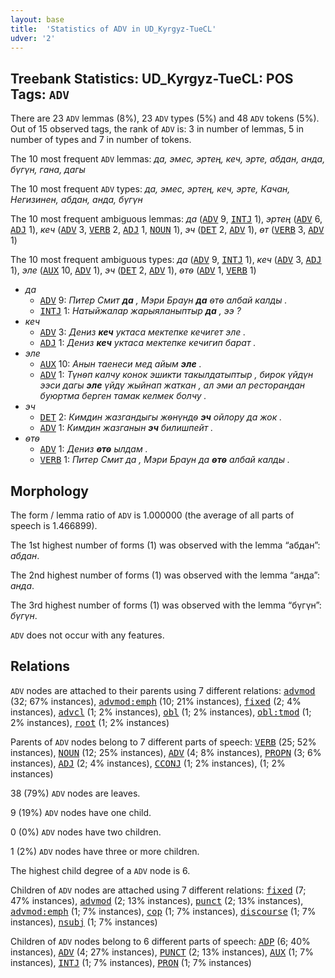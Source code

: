 ```yaml
---
layout: base
title:  'Statistics of ADV in UD_Kyrgyz-TueCL'
udver: '2'
---
```


## Treebank Statistics: UD_Kyrgyz-TueCL: POS Tags: `ADV`

There are 23 `ADV` lemmas (8%), 23 `ADV` types (5%) and 48 `ADV` tokens (5%).
Out of 15 observed tags, the rank of `ADV` is: 3 in number of lemmas, 5 in number of types and 7 in number of tokens.

The 10 most frequent `ADV` lemmas: <em>да, эмес, эртең, кеч, эрте, абдан, анда, бүгүн, гана, дагы</em>

The 10 most frequent `ADV` types:  <em>да, эмес, эртең, кеч, эрте, Качан, Негизинен, абдан, анда, бүгүн</em>

The 10 most frequent ambiguous lemmas: <em>да</em> (<tt><a href="ky_tuecl-pos-ADV.html">ADV</a></tt> 9, <tt><a href="ky_tuecl-pos-INTJ.html">INTJ</a></tt> 1), <em>эртең</em> (<tt><a href="ky_tuecl-pos-ADV.html">ADV</a></tt> 6, <tt><a href="ky_tuecl-pos-ADJ.html">ADJ</a></tt> 1), <em>кеч</em> (<tt><a href="ky_tuecl-pos-ADV.html">ADV</a></tt> 3, <tt><a href="ky_tuecl-pos-VERB.html">VERB</a></tt> 2, <tt><a href="ky_tuecl-pos-ADJ.html">ADJ</a></tt> 1, <tt><a href="ky_tuecl-pos-NOUN.html">NOUN</a></tt> 1), <em>эч</em> (<tt><a href="ky_tuecl-pos-DET.html">DET</a></tt> 2, <tt><a href="ky_tuecl-pos-ADV.html">ADV</a></tt> 1), <em>ѳт</em> (<tt><a href="ky_tuecl-pos-VERB.html">VERB</a></tt> 3, <tt><a href="ky_tuecl-pos-ADV.html">ADV</a></tt> 1)

The 10 most frequent ambiguous types:  <em>да</em> (<tt><a href="ky_tuecl-pos-ADV.html">ADV</a></tt> 9, <tt><a href="ky_tuecl-pos-INTJ.html">INTJ</a></tt> 1), <em>кеч</em> (<tt><a href="ky_tuecl-pos-ADV.html">ADV</a></tt> 3, <tt><a href="ky_tuecl-pos-ADJ.html">ADJ</a></tt> 1), <em>эле</em> (<tt><a href="ky_tuecl-pos-AUX.html">AUX</a></tt> 10, <tt><a href="ky_tuecl-pos-ADV.html">ADV</a></tt> 1), <em>эч</em> (<tt><a href="ky_tuecl-pos-DET.html">DET</a></tt> 2, <tt><a href="ky_tuecl-pos-ADV.html">ADV</a></tt> 1), <em>ѳтѳ</em> (<tt><a href="ky_tuecl-pos-ADV.html">ADV</a></tt> 1, <tt><a href="ky_tuecl-pos-VERB.html">VERB</a></tt> 1)


* <em>да</em>
  * <tt><a href="ky_tuecl-pos-ADV.html">ADV</a></tt> 9: <em>Питер Смит <b>да</b> , Мэри Браун <b>да</b> ѳтѳ албай калды .</em>
  * <tt><a href="ky_tuecl-pos-INTJ.html">INTJ</a></tt> 1: <em>Натыйжалар жарыяланыптыр <b>да</b> , ээ ?</em>
* <em>кеч</em>
  * <tt><a href="ky_tuecl-pos-ADV.html">ADV</a></tt> 3: <em>Дениз <b>кеч</b> уктаса мектепке кечигет эле .</em>
  * <tt><a href="ky_tuecl-pos-ADJ.html">ADJ</a></tt> 1: <em>Дениз <b>кеч</b> уктаса мектепке кечигип барат .</em>
* <em>эле</em>
  * <tt><a href="ky_tuecl-pos-AUX.html">AUX</a></tt> 10: <em>Анын таенеси мед айым <b>эле</b> .</em>
  * <tt><a href="ky_tuecl-pos-ADV.html">ADV</a></tt> 1: <em>Түнѳп калчу конок эшикти такылдатыптыр , бирок үйдүн ээси дагы <b>эле</b> үйдү жыйнап жаткан , ал эми ал ресторандан буюртма берген тамак келмек болчу .</em>
* <em>эч</em>
  * <tt><a href="ky_tuecl-pos-DET.html">DET</a></tt> 2: <em>Кимдин жазгандыгы жѳнүндѳ <b>эч</b> ойлору да жок .</em>
  * <tt><a href="ky_tuecl-pos-ADV.html">ADV</a></tt> 1: <em>Кимдин жазганын <b>эч</b> билишпейт .</em>
* <em>ѳтѳ</em>
  * <tt><a href="ky_tuecl-pos-ADV.html">ADV</a></tt> 1: <em>Дениз <b>ѳтѳ</b> ылдам .</em>
  * <tt><a href="ky_tuecl-pos-VERB.html">VERB</a></tt> 1: <em>Питер Смит да , Мэри Браун да <b>ѳтѳ</b> албай калды .</em>

## Morphology

The form / lemma ratio of `ADV` is 1.000000 (the average of all parts of speech is 1.466899).

The 1st highest number of forms (1) was observed with the lemma “абдан”: <em>абдан</em>.

The 2nd highest number of forms (1) was observed with the lemma “анда”: <em>анда</em>.

The 3rd highest number of forms (1) was observed with the lemma “бүгүн”: <em>бүгүн</em>.

`ADV` does not occur with any features.


## Relations

`ADV` nodes are attached to their parents using 7 different relations: <tt><a href="ky_tuecl-dep-advmod.html">advmod</a></tt> (32; 67% instances), <tt><a href="ky_tuecl-dep-advmod-emph.html">advmod:emph</a></tt> (10; 21% instances), <tt><a href="ky_tuecl-dep-fixed.html">fixed</a></tt> (2; 4% instances), <tt><a href="ky_tuecl-dep-advcl.html">advcl</a></tt> (1; 2% instances), <tt><a href="ky_tuecl-dep-obl.html">obl</a></tt> (1; 2% instances), <tt><a href="ky_tuecl-dep-obl-tmod.html">obl:tmod</a></tt> (1; 2% instances), <tt><a href="ky_tuecl-dep-root.html">root</a></tt> (1; 2% instances)

Parents of `ADV` nodes belong to 7 different parts of speech: <tt><a href="ky_tuecl-pos-VERB.html">VERB</a></tt> (25; 52% instances), <tt><a href="ky_tuecl-pos-NOUN.html">NOUN</a></tt> (12; 25% instances), <tt><a href="ky_tuecl-pos-ADV.html">ADV</a></tt> (4; 8% instances), <tt><a href="ky_tuecl-pos-PROPN.html">PROPN</a></tt> (3; 6% instances), <tt><a href="ky_tuecl-pos-ADJ.html">ADJ</a></tt> (2; 4% instances), <tt><a href="ky_tuecl-pos-CCONJ.html">CCONJ</a></tt> (1; 2% instances),  (1; 2% instances)

38 (79%) `ADV` nodes are leaves.

9 (19%) `ADV` nodes have one child.

0 (0%) `ADV` nodes have two children.

1 (2%) `ADV` nodes have three or more children.

The highest child degree of a `ADV` node is 6.

Children of `ADV` nodes are attached using 7 different relations: <tt><a href="ky_tuecl-dep-fixed.html">fixed</a></tt> (7; 47% instances), <tt><a href="ky_tuecl-dep-advmod.html">advmod</a></tt> (2; 13% instances), <tt><a href="ky_tuecl-dep-punct.html">punct</a></tt> (2; 13% instances), <tt><a href="ky_tuecl-dep-advmod-emph.html">advmod:emph</a></tt> (1; 7% instances), <tt><a href="ky_tuecl-dep-cop.html">cop</a></tt> (1; 7% instances), <tt><a href="ky_tuecl-dep-discourse.html">discourse</a></tt> (1; 7% instances), <tt><a href="ky_tuecl-dep-nsubj.html">nsubj</a></tt> (1; 7% instances)

Children of `ADV` nodes belong to 6 different parts of speech: <tt><a href="ky_tuecl-pos-ADP.html">ADP</a></tt> (6; 40% instances), <tt><a href="ky_tuecl-pos-ADV.html">ADV</a></tt> (4; 27% instances), <tt><a href="ky_tuecl-pos-PUNCT.html">PUNCT</a></tt> (2; 13% instances), <tt><a href="ky_tuecl-pos-AUX.html">AUX</a></tt> (1; 7% instances), <tt><a href="ky_tuecl-pos-INTJ.html">INTJ</a></tt> (1; 7% instances), <tt><a href="ky_tuecl-pos-PRON.html">PRON</a></tt> (1; 7% instances)

